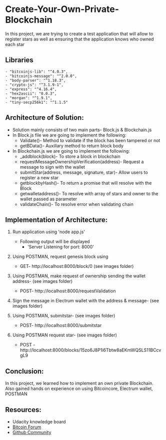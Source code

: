 # Create-Your-Own-Private-Blockchain
In this project, we are trying to create a test application that will allow to register stars as well as ensuring that the application knows who owned each star

## Libraries
    - "bitcoinjs-lib": "^4.0.3",
    - "bitcoinjs-message": "^2.0.0",
    - "body-parser": "^1.18.3",
    - "crypto-js": "^3.1.9-1",
    - "express": "^4.16.4",
    - "hex2ascii": "0.0.3",
    - "morgan": "^1.9.1",
    - "tiny-secp256k1": "^1.1.5"

## Architecture of Solution: 
- Solution mainly consists of two main parts- Block.js & Blockchain.js
- In Block.js file we are going to implement the following:
    - Validate()- Method to validate if the block has been tampered or not 
    - getBData()- Auxillary method to return block body
- In Blockchain.js we are going to implement the following:
    - _addblock(block)- To store a block in blockchain
    - requestMessageOwnershipVerification(address)- Request a message to sign with the wallet
    - submitStar(address, message, signature, star)- Allow users to register a new star
    - getblockbyHash()- To return a promise that will resolve with the Block 
    - getwalletaddress()- To resolve with array of stars and owner to the wallet passed as parameter
    - validateChain()- To resolve error when validating chain 


## Implementation of Architecture: 
1. Run application using 'node app.js'
     - Following output will be displayed
          - 'Server Listening for port: 8000'

2. Using POSTMAN, request genesis block using 
    -  GET- http://localhost:8000/block/0 (see images folder)

3. Using POSTMAN, make request of ownership sending the wallet address- (see images folder)
    - POST- http://localhost:8000/requestValidation

4. Sign the message in Electrum wallet with the address & message- (see images folder)

5. Using POSTMAN, submitstar- (see images folder)
     - POST- http://localhost:8000/submitstar

6. Using POSTMAN request star- (see images folder)
     - POST - http://localhost:8000/blocks/15zo6J8P1i6Tbtw8aEKmWQSLS11BCcvgL9



## Conclusion: 
In this project, we learned how to implement an own private Blockchain. Also gained hands on experience on using Bitcoincore, Electrum wallet, POSTMAN

## Resources: 
- Udacity knowledge board
- [Bitcoin Forum](https://bitcoin.org/en/community)
- [Github Community](github.com)
    

